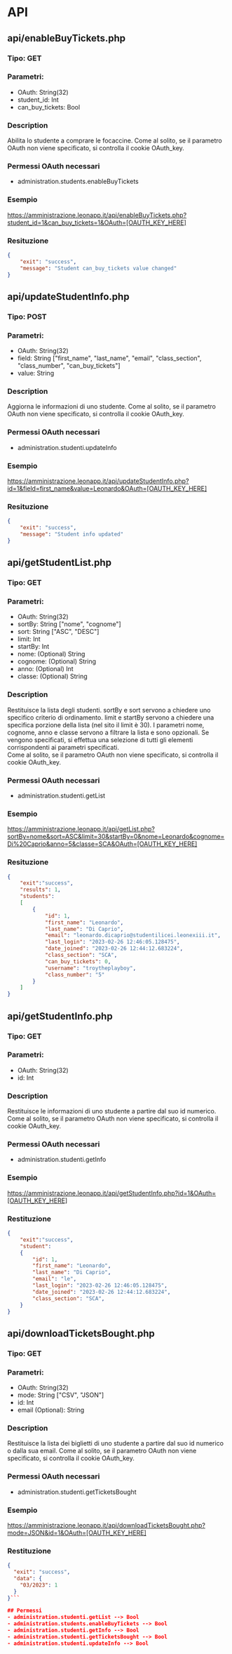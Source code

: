 
# API
## api/enableBuyTickets.php
### Tipo: GET  
### Parametri:
- OAuth: String(32)
- student_id: Int
- can_buy_tickets: Bool
### Description
Abilita lo studente a comprare le focaccine. Come al solito, se il parametro OAuth non viene specificato, si controlla il cookie OAuth_key.
### Permessi OAuth necessari
- administration.students.enableBuyTickets
### Esempio
https://amministrazione.leonapp.it/api/enableBuyTickets.php?student_id=1&can_buy_tickets=1&OAuth=[OAUTH_KEY_HERE]
### Resituzione
```json
{
    "exit": "success",
    "message": "Student can_buy_tickets value changed"
}
```
## api/updateStudentInfo.php
### Tipo: POST
### Parametri:
- OAuth: String(32)
- field: String ["first_name", "last_name", "email", "class_section", "class_number", "can_buy_tickets"]
- value: String
### Description
Aggiorna le informazioni di uno studente.
Come al solito, se il parametro OAuth non viene specificato, si controlla il cookie OAuth_key.
### Permessi OAuth necessari
- administration.studenti.updateInfo
### Esempio
https://amministrazione.leonapp.it/api/updateStudentInfo.php?id=1&field=first_name&value=Leonardo&OAuth=[OAUTH_KEY_HERE]
### Resituzione
```json
{
    "exit": "success",
    "message": "Student info updated"
}
```

## api/getStudentList.php
### Tipo: GET
### Parametri:
- OAuth: String(32)
- sortBy: String ["nome", "cognome"]
- sort: String ["ASC", "DESC"]
- limit: Int
- startBy: Int
- nome: (Optional) String
- cognome: (Optional) String
- anno: (Optional) Int
- classe: (Optional) String

### Description
Restituisce la lista degli studenti. 
sortBy e sort servono a chiedere uno specifico criterio di ordinamento. 
limit e startBy servono a chiedere una specifica porzione della lista (nel sito il limit è 30).
I parametri nome, cognome, anno e classe servono a filtrare la lista e sono opzionali. Se vengono specificati, si
effettua una selezione di tutti gli elementi corrispondenti ai parametri specificati.  
Come al solito, se il parametro OAuth non viene specificato, si controlla il cookie OAuth_key.
### Permessi OAuth necessari
- administration.studenti.getList

### Esempio
https://amministrazione.leonapp.it/api/getList.php?sortBy=nome&sort=ASC&limit=30&startBy=0&nome=Leonardo&cognome=Di%20Caprio&anno=5&classe=SCA&OAuth=[OAUTH_KEY_HERE]
### Resituzione
```json
{
    "exit":"success",
    "results": 1,
    "students":
    [
        {
            "id": 1,
            "first_name": "Leonardo",
            "last_name": "Di Caprio",
            "email": "leonardo.dicaprio@studentilicei.leonexiii.it",
            "last_login": "2023-02-26 12:46:05.128475",
            "date_joined": "2023-02-26 12:44:12.683224",
            "class_section": "SCA",
            "can_buy_tickets": 0,
            "username": "troytheplayboy",
            "class_number": "5"
        }
    ]
}
```

## api/getStudentInfo.php
### Tipo: GET
### Parametri:
- OAuth: String(32)
- id: Int
### Description
Restituisce le informazioni di uno studente a partire dal suo id numerico.
Come al solito, se il parametro OAuth non viene specificato, si controlla il cookie OAuth_key.
### Permessi OAuth necessari
- administration.studenti.getInfo
### Esempio
https://amministrazione.leonapp.it/api/getStudentInfo.php?id=1&OAuth=[OAUTH_KEY_HERE]
### Restituzione
```json
{
    "exit":"success",
    "student":
    {
        "id": 1,
        "first_name": "Leonardo",
        "last_name": "Di Caprio",
        "email": "le",
        "last_login": "2023-02-26 12:46:05.128475",
        "date_joined": "2023-02-26 12:44:12.683224",
        "class_section": "SCA",
    }
}
```

## api/downloadTicketsBought.php
### Tipo: GET
### Parametri:
- OAuth: String(32)
- mode: String ["CSV", "JSON"]
- id: Int
- email (Optional): String
### Description
Restituisce la lista dei biglietti di uno studente a partire dal suo id numerico o dalla sua email.
Come al solito, se il parametro OAuth non viene specificato, si controlla il cookie OAuth_key.
### Permessi OAuth necessari
- administration.studenti.getTicketsBought
### Esempio
https://amministrazione.leonapp.it/api/downloadTicketsBought.php?mode=JSON&id=1&OAuth=[OAUTH_KEY_HERE]
### Restituzione
```json
{
  "exit": "success",
  "data": {
    "03/2023": 1
  }
}```

## Permessi
- administration.studenti.getList --> Bool
- administration.students.enableBuyTickets --> Bool
- administration.studenti.getInfo --> Bool
- administration.studenti.getTicketsBought --> Bool
- administration.studenti.updateInfo --> Bool
